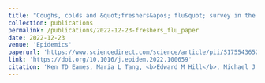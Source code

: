 ```yaml
---
title: "Coughs, colds and &quot;freshers&apos; flu&quot; survey in the University of Cambridge, 2007-2008"
collection: publications
permalink: /publications/2022-12-23-freshers_flu_paper
date: 2022-12-23
venue: 'Epidemics'
paperurl: 'https://www.sciencedirect.com/science/article/pii/S1755436522000998/pdfft?md5=979e3919c5e56bf68b4a1dd887e96d69&pid=1-s2.0-S1755436522000998-main.pdf'
link: 'https://doi.org/10.1016/j.epidem.2022.100659'
citation: 'Ken TD Eames, Maria L Tang, <b>Edward M Hill</b>, Michael J Tildesley, Jonathan M Read, Matt J Keeling, Julia R Gog. (2021). &quot;Coughs, colds and &quot;freshers&apos; flu&quot; survey in the University of Cambridge, 2007-2008.&quot; <i>Epidemics</i>. 100659. doi:0.1016/j.epidem.2022.100659.'
---
```

<!-- "Coughs, Colds and "Freshers' Flu" Survey in the University of Cambridge, 2007-2008" -->
